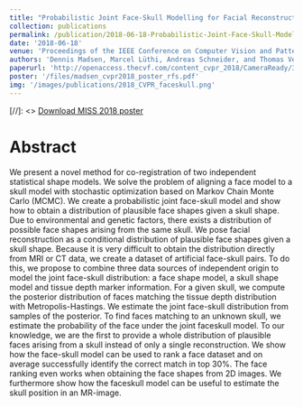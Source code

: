 ```yaml
---
title: "Probabilistic Joint Face-Skull Modelling for Facial Reconstruction"
collection: publications
permalink: /publication/2018-06-18-Probabilistic-Joint-Face-Skull-Modelling-for-Facial-Reconstruction
date: '2018-06-18'
venue: 'Proceedings of the IEEE Conference on Computer Vision and Pattern Recognition (CVPR)'
authors: 'Dennis Madsen, Marcel Lüthi, Andreas Schneider, and Thomas Vetter'
paperurl: 'http://openaccess.thecvf.com/content_cvpr_2018/CameraReady/3236.pdf'
poster: '/files/madsen_cvpr2018_poster_rfs.pdf'
img: '/images/publications/2018_CVPR_faceskull.png'
---
```


[//]: <> <a href='/files/madsen_miss2018_poster_rfs.pdf'>Download MISS 2018 poster</a>
<br>

# Abstract
We present a novel method for co-registration of two independent
statistical shape models. We solve the problem of
aligning a face model to a skull model with stochastic optimization
based on Markov Chain Monte Carlo (MCMC).
We create a probabilistic joint face-skull model and show
how to obtain a distribution of plausible face shapes given
a skull shape. Due to environmental and genetic factors,
there exists a distribution of possible face shapes arising
from the same skull. We pose facial reconstruction as a conditional
distribution of plausible face shapes given a skull
shape. Because it is very difficult to obtain the distribution
directly from MRI or CT data, we create a dataset of artificial
face-skull pairs. To do this, we propose to combine
three data sources of independent origin to model the joint
face-skull distribution: a face shape model, a skull shape
model and tissue depth marker information. For a given
skull, we compute the posterior distribution of faces matching
the tissue depth distribution with Metropolis-Hastings.
We estimate the joint face-skull distribution from samples of
the posterior. To find faces matching to an unknown skull,
we estimate the probability of the face under the joint faceskull
model. To our knowledge, we are the first to provide
a whole distribution of plausible faces arising from a skull
instead of only a single reconstruction. We show how the
face-skull model can be used to rank a face dataset and
on average successfully identify the correct match in top
30%. The face ranking even works when obtaining the face
shapes from 2D images. We furthermore show how the faceskull
model can be useful to estimate the skull position in an
MR-image.